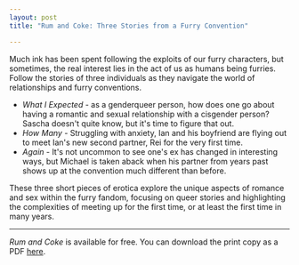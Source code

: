 ```yaml
---
layout: post
title: "Rum and Coke: Three Stories from a Furry Convention"

---
```


Much ink has been spent following the exploits of our furry characters, but sometimes, the real interest lies in the act of us as humans being furries.  Follow the stories of three individuals as they navigate the world of relationships and furry conventions.

* *What I Expected* - as a genderqueer person, how does one go about having a romantic and sexual relationship with a cisgender person?  Sascha doesn't quite know, but it's time to figure that out.
* *How Many* - Struggling with anxiety, Ian and his boyfriend are flying out to meet Ian's new second partner, Rei for the very first time.
* *Again* - It's not uncommon to see one's ex has changed in interesting ways, but Michael is taken aback when his partner from years past shows up at the convention much different than before.

These three short pieces of erotica explore the unique aspects of romance and sex within the furry fandom, focusing on queer stories and highlighting the complexities of meeting up for the first time, or at least the first time in many years.

-----

*Rum and Coke* is available for free.  You can download the print copy as a PDF [here](rum-and-coke--print.pdf).

